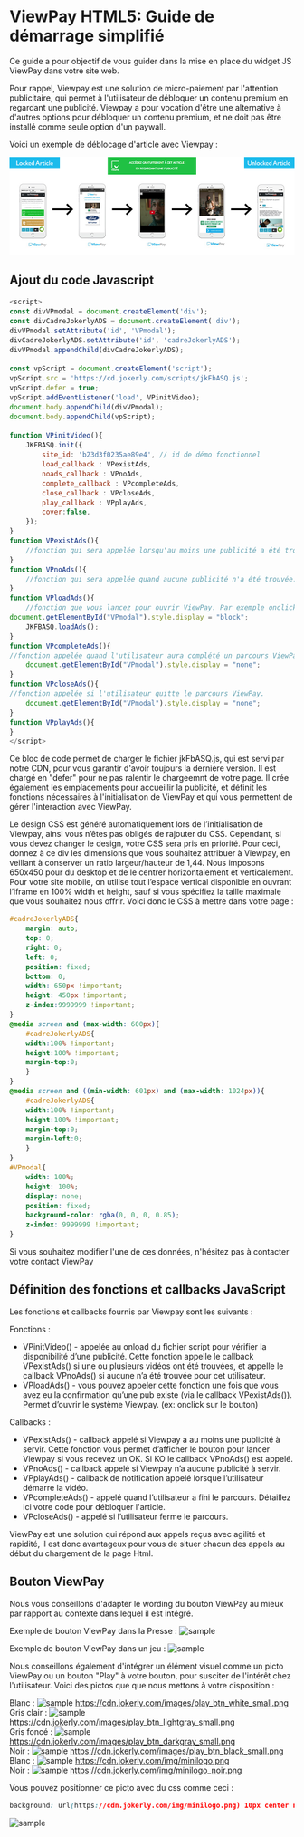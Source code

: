 # ViewPay HTML5: Guide de démarrage simplifié
Ce guide a pour objectif de vous guider dans la mise en place du widget JS ViewPay dans votre site web.

Pour rappel, Viewpay est une solution de micro-paiement par l'attention publicitaire, qui permet à l'utilisateur de débloquer un contenu premium en regardant une publicité. Viewpay a pour vocation d'être une alternative à d'autres options pour débloquer un contenu premium, et ne doit pas être installé comme seule option d'un paywall.

Voici un exemple de déblocage d'article avec Viewpay : 

![sample](https://github.com/TechViewpay/ViewPay-iOS/blob/master/DocImages/parcours_vp_mobile3.png?raw=true)

## Ajout du code Javascript
```javascript
<script>
const divVPmodal = document.createElement('div');
const divCadreJokerlyADS = document.createElement('div');
divVPmodal.setAttribute('id', 'VPmodal');
divCadreJokerlyADS.setAttribute('id', 'cadreJokerlyADS');
divVPmodal.appendChild(divCadreJokerlyADS);

const vpScript = document.createElement('script');
vpScript.src = 'https://cd.jokerly.com/scripts/jkFbASQ.js';
vpScript.defer = true;
vpScript.addEventListener('load', VPinitVideo);
document.body.appendChild(divVPmodal);
document.body.appendChild(vpScript);

function VPinitVideo(){
	JKFBASQ.init({
		site_id: 'b23d3f0235ae89e4', // id de démo fonctionnel
		load_callback : VPexistAds,
		noads_callback : VPnoAds,
		complete_callback : VPcompleteAds,
		close_callback : VPcloseAds,
		play_callback : VPplayAds,
		cover:false,
	});
}
function VPexistAds(){
	//fonction qui sera appelée lorsqu'au moins une publicité a été trouvée. Vous pouvez afficher un bouton dans un paywall par exemple.
}
function VPnoAds(){
	//fonction qui sera appelée quand aucune publicité n'a été trouvée. Vous pouvez par exemple cacher le bouton, ou déclencher un autre process.
}
function VPloadAds(){
	//fonction que vous lancez pour ouvrir ViewPay. Par exemple onclick sur un bouton "Regarder une publicité"
document.getElementById("VPmodal").style.display = "block";
	JKFBASQ.loadAds();
}
function VPcompleteAds(){
//fonction appelée quand l'utilisateur aura complété un parcours ViewPay. Insérer ici le code nécessaire à l'obtention de l'article / du contenu.
	document.getElementById("VPmodal").style.display = "none";
}
function VPcloseAds(){
//fonction appelée si l'utilisateur quitte le parcours ViewPay.
	document.getElementById("VPmodal").style.display = "none";
}
function VPplayAds(){
}
</script>
```

Ce bloc de code permet de charger le fichier jkFbASQ.js, qui est servi par notre CDN, pour vous garantir d'avoir toujours la dernière version. Il est chargé en "defer" pour ne pas ralentir le chargeemnt de votre page.
Il crée également les emplacements pour accueillir la publicité, et définit les fonctions nécessaires à l'initialisation de ViewPay et qui vous permettent de gérer l'interaction avec ViewPay. 



Le design CSS est généré automatiquement lors de l’initialisation de Viewpay, ainsi vous n’êtes pas obligés de rajouter du CSS. Cependant, si vous devez changer le design, votre CSS sera pris en priorité. Pour ceci, donnez à ce div les dimensions que vous souhaitez attribuer à Viewpay, en veillant à conserver un ratio largeur/hauteur de 1,44.
Nous imposons 650x450 pour du desktop et de le centrer horizontalement et verticalement.
Pour votre site mobile, on utilise tout l’espace vertical disponible en ouvrant l’iframe en 100% width et height, sauf si vous spécifiez la taille maximale que vous souhaitez nous offrir.
Voici donc le CSS à mettre dans votre page :

```css
#cadreJokerlyADS{
	margin: auto;
	top: 0;
	right: 0;
	left: 0;
	position: fixed;
	bottom: 0;
	width: 650px !important;
	height: 450px !important;
	z-index:9999999 !important;
}
@media screen and (max-width: 600px){
	#cadreJokerlyADS{
	width:100% !important;
	height:100% !important;
	margin-top:0;
	}
}
@media screen and ((min-width: 601px) and (max-width: 1024px)){
	#cadreJokerlyADS{
	width:100% !important;
	height:100% !important;
	margin-top:0;
	margin-left:0;
	}
}
#VPmodal{
    width: 100%;
    height: 100%;
    display: none;
    position: fixed;
    background-color: rgba(0, 0, 0, 0.85);
    z-index: 9999999 !important;
}
```

Si vous souhaitez modifier l'une de ces données, n'hésitez pas à contacter votre contact ViewPay

## Définition des fonctions et callbacks JavaScript

Les fonctions et callbacks fournis par Viewpay sont les suivants : 

Fonctions : 
- VPinitVideo() - appelée au onload du fichier script pour vérifier la disponibilité d’une publicité. Cette fonction appelle le callback VPexistAds() si une ou plusieurs vidéos ont été trouvées, et appelle le callback VPnoAds() si aucune n’a été trouvée pour cet utilisateur.
- VPloadAds() - vous pouvez appeler cette fonction une fois que vous avez eu la confirmation qu’une pub existe (via le callback VPexistAds()). Permet d’ouvrir le système Viewpay. (ex: onclick sur le bouton)

Callbacks :
- VPexistAds() - callback appelé si Viewpay a au moins une publicité à servir. Cette fonction vous permet d’afficher le bouton pour lancer Viewpay si vous recevez un OK. Si KO le callback VPnoAds() est appelé.
- VPnoAds() - callback appelé si Viewpay n’a aucune publicité à servir.
- VPplayAds() - callback de notification appelé lorsque l’utilisateur démarre la vidéo.
- VPcompleteAds() - appelé quand l’utilisateur a fini le parcours. Détaillez ici votre code pour débloquer l'article.
- VPcloseAds() - appelé si l’utilisateur ferme le parcours.

ViewPay est une solution qui répond aux appels reçus avec agilité et rapidité, il est donc avantageux pour vous de situer chacun des appels au début du chargement de la page Html.

## Bouton ViewPay

Nous vous conseillons d'adapter le wording du bouton ViewPay au mieux par rapport au contexte dans lequel il est intégré.

Exemple de bouton ViewPay dans la Presse :
![sample](https://cdn.jokerly.com/images/logosVP/Bouton_arrondi_bleu_presse_je.png)

Exemple de bouton ViewPay dans un jeu : 
![sample](https://cdn.jokerly.com/img/exemple_btn_jeu.jpg)

Nous conseillons également d'intégrer un élément visuel comme un picto ViewPay ou un bouton "Play" à votre bouton, pour susciter de l'intérêt chez l'utilisateur.
Voici des pictos que que nous mettons à votre disposition : 

Blanc : ![sample](https://cdn.jokerly.com/images/play_btn_white_small.png) https://cdn.jokerly.com/images/play_btn_white_small.png  
Gris clair : ![sample](https://cdn.jokerly.com/images/play_btn_lightgray_small.png) https://cdn.jokerly.com/images/play_btn_lightgray_small.png  
Gris foncé : ![sample](https://cdn.jokerly.com/images/play_btn_darkgray_small.png) https://cdn.jokerly.com/images/play_btn_darkgray_small.png  
Noir : ![sample](https://cdn.jokerly.com/images/play_btn_black_small.png) https://cdn.jokerly.com/images/play_btn_black_small.png  
Blanc : ![sample](https://cdn.jokerly.com/img/minilogo.png) https://cdn.jokerly.com/img/minilogo.png  
Noir : ![sample](https://cdn.jokerly.com/img/minilogo_noir.png) https://cdn.jokerly.com/img/minilogo_noir.png  

Vous pouvez positionner ce picto avec du css comme ceci :
```css
background: url(https://cdn.jokerly.com/img/minilogo.png) 10px center no-repeat;
```
![sample](https://cdn.jokerly.com/img/minilogo.png)
